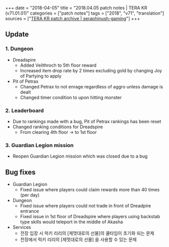 +++
date = "2018-04-05"
title = "2018.04.05 patch notes | TERA KR (v71.01.01)"
categories = ["patch notes"]
tags = ["2018", "v71", "translation"]
sources = ["[TERA KR patch archive | seraphinush-gaming](/ko/patch/2018/v71-01-01)"]
+++

## Update

### **1.** Dungeon
- Dreadspire
  - Added Veilthroch to 5th floor reward
  - Increased item drop rate by 2 times excluding gold by changing Joy of Partying to apply
- Pit of Petrax
  - Changed Petrax to not enrage regardless of aggro unless damage is dealt
  - Changed timer condition to upon hitting monster

### **2.** Leaderboard
- Due to rankings made with a bug, Pit of Petrax rankings has been reset
- Changed ranking conditions for Dreadspire
  - From clearing 4th floor -> to 1st floor

### **3.** Guardian Legion mission
- Reopen Guardian Legion mission which was closed due to a bug

## Bug fixes

- Guardian Legion
  - Fixed issue where players could claim rewards more than 40 times (per day)
- Dungeon
  - Fixed issue where players could not trade in front of Dreadpire entrance
  - Fixed issue in 1st floor of Dreadspire where players using backstab type skills would teleport in the middle of Akasha
- Services
  - 전장 입장 시 럭키 리리의 [제멋대로의 선물]의 쿨타임이 초기화 되는 문제
  - 전장에서 럭키 리리의 [제멋대로의 선물] 을 사용할 수 있는 문제
